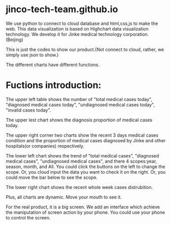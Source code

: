 # jinco-tech-team.github.io
We use python to connect to cloud database and html,css,js to make the web. This data visualization is based on Highchart data visualization technology. We develop it for Jinke medical technology corporation.(Beijing)

This is just the codes to show our product.(Not connect to cloud, rather, we simply use json to show.)

The different charts have different functions.

# Fuctions introduction:
The upper left table shows the number of "total medical cases today", "diagnosed medical cases today", "undiagnosed medical cases today", "invalid cases today".

The upper lest chart shows the diagnosis proportion of medical cases today.

The upper right corner two charts show the recent 3 days medical cases condition and the proportion of medical cases diagnosed by Jinke and other hospitals(or companies) respectively.

The lower left chart shows the trend of "total medical cases", "diagnosed medical cases", "undiagnosed medical cases", and there 4 scopes:year, season, month, and All. You could click the buttons on the left to change the scope. Or, you cloud input the data you want to check it on the right. Or, you could move the bar below to see the scope.

The lower right chart shows the recent whole week cases distrubition. 

Plus, all charts are dynamic. Move your mouth to see it.

For the real product, it is a big screen. We add an interface which achieve the maniputation of screen action by your phone. You could use your phone to control the screen. 
